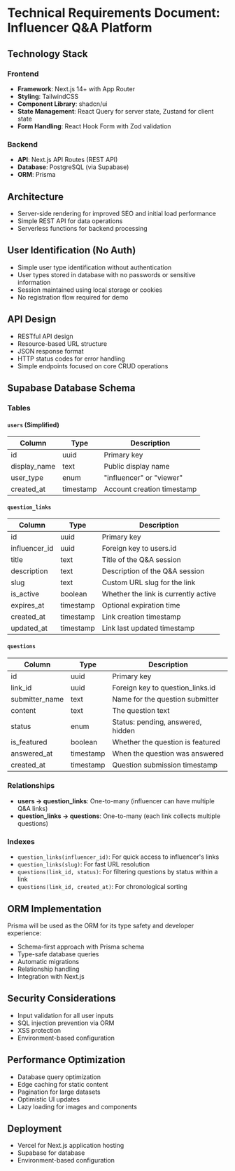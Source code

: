 # Technical Requirements Document: Influencer Q&A Platform

## Technology Stack

### Frontend
- **Framework**: Next.js 14+ with App Router
- **Styling**: TailwindCSS
- **Component Library**: shadcn/ui
- **State Management**: React Query for server state, Zustand for client state
- **Form Handling**: React Hook Form with Zod validation

### Backend
- **API**: Next.js API Routes (REST API)
- **Database**: PostgreSQL (via Supabase)
- **ORM**: Prisma

## Architecture
- Server-side rendering for improved SEO and initial load performance
- Simple REST API for data operations
- Serverless functions for backend processing

## User Identification (No Auth)
- Simple user type identification without authentication
- User types stored in database with no passwords or sensitive information
- Session maintained using local storage or cookies
- No registration flow required for demo

## API Design
- RESTful API design
- Resource-based URL structure
- JSON response format
- HTTP status codes for error handling
- Simple endpoints focused on core CRUD operations

## Supabase Database Schema

### Tables

#### `users` (Simplified)
| Column         | Type          | Description                                 |
|----------------|---------------|---------------------------------------------|
| id             | uuid          | Primary key                                 |
| display_name   | text          | Public display name                         |
| user_type      | enum          | "influencer" or "viewer"                    |
| created_at     | timestamp     | Account creation timestamp                  |

#### `question_links`
| Column         | Type          | Description                                 |
|----------------|---------------|---------------------------------------------|
| id             | uuid          | Primary key                                 |
| influencer_id  | uuid          | Foreign key to users.id                     |
| title          | text          | Title of the Q&A session                    |
| description    | text          | Description of the Q&A session              |
| slug           | text          | Custom URL slug for the link                |
| is_active      | boolean       | Whether the link is currently active        |
| expires_at     | timestamp     | Optional expiration time                    |
| created_at     | timestamp     | Link creation timestamp                     |
| updated_at     | timestamp     | Link last updated timestamp                 |

#### `questions`
| Column         | Type          | Description                                 |
|----------------|---------------|---------------------------------------------|
| id             | uuid          | Primary key                                 |
| link_id        | uuid          | Foreign key to question_links.id            |
| submitter_name | text          | Name for the question submitter             |
| content        | text          | The question text                           |
| status         | enum          | Status: pending, answered, hidden           |
| is_featured    | boolean       | Whether the question is featured            |
| answered_at    | timestamp     | When the question was answered              |
| created_at     | timestamp     | Question submission timestamp               |

### Relationships
- **users → question_links**: One-to-many (influencer can have multiple Q&A links)
- **question_links → questions**: One-to-many (each link collects multiple questions)

### Indexes
- `question_links(influencer_id)`: For quick access to influencer's links
- `question_links(slug)`: For fast URL resolution
- `questions(link_id, status)`: For filtering questions by status within a link
- `questions(link_id, created_at)`: For chronological sorting

## ORM Implementation
Prisma will be used as the ORM for its type safety and developer experience:

- Schema-first approach with Prisma schema
- Type-safe database queries
- Automatic migrations
- Relationship handling
- Integration with Next.js

## Security Considerations
- Input validation for all user inputs
- SQL injection prevention via ORM
- XSS protection
- Environment-based configuration

## Performance Optimization
- Database query optimization
- Edge caching for static content
- Pagination for large datasets
- Optimistic UI updates
- Lazy loading for images and components

## Deployment
- Vercel for Next.js application hosting
- Supabase for database
- Environment-based configuration 